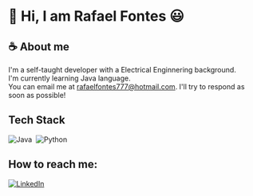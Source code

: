 # :wave: Hi, I am Rafael Fontes 😃 

## :coffee: About me 
I'm a self-taught developer with a Electrical Enginnering background.\
I'm currently learning Java language.\
You can email me at rafaelfontes777@hotmail.com. I'll try to respond as soon as possible!

## Tech Stack
![Java](https://img.shields.io/badge/-Java-05122A?style=flat&logo=Java&logoColor=FFA518)&nbsp;
![Python](https://img.shields.io/badge/-Python-05122A?style=flat&logo=python)&nbsp;

## How to reach me:
<a href="https://www.linkedin.com/in/rafaelfontes777/"><img alt="LinkedIn" src="https://img.shields.io/badge/linkedin%20-%230077B5.svg?&style=flat&logo=linkedin&logoColor=white"/></a> &nbsp;
